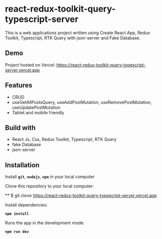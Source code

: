 # react-redux-toolkit-query-typescript-server

This is a web applications project written using Create React App, Redux Toolkit, Typescript, RTK Query with json-server and Fake Database.

## Demo

Project hosted on Vercel: https://react-redux-toolkit-query-typescript-server.vercel.app

## Features

- CRUD
- useGetAllPostsQuery, useAddPostMutation, useRemovePostMutation, useUpdatePostMutation
- Tablet and mobile friendly

## Build with

- React Js, Css, Redux Toolkit, Typescript, RTK Query
- fake Database
- json-server



## Installation

Install **`git`**, **`nodejs`**, **`npm`** in your local computer

Clone this repository to your local computer:

**`$ git clone https://react-redux-toolkit-query-typescript-server.vercel.app

Install dependencies:

**`npm install`**

Runs the app in the development mode:

**`npm run dev`**
